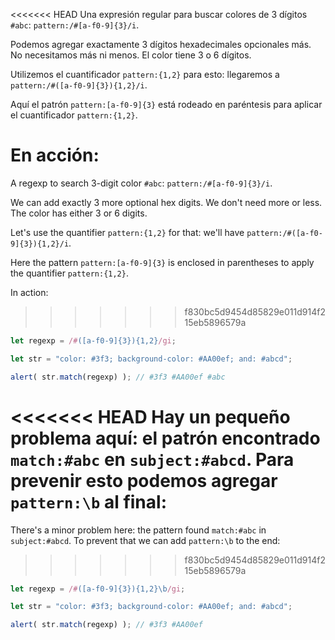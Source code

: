 <<<<<<< HEAD
Una expresión regular para buscar colores de 3 dígitos `#abc`: `pattern:/#[a-f0-9]{3}/i`.

Podemos agregar exactamente 3 dígitos hexadecimales opcionales más. No necesitamos más ni menos. El color tiene 3 o 6 dígitos.

Utilizemos el cuantificador `pattern:{1,2}` para esto: llegaremos a `pattern:/#([a-f0-9]{3}){1,2}/i`.

Aquí el patrón `pattern:[a-f0-9]{3}` está rodeado en paréntesis para aplicar el cuantificador `pattern:{1,2}`.

En acción:
=======
A regexp to search 3-digit color `#abc`: `pattern:/#[a-f0-9]{3}/i`.

We can add exactly 3 more optional hex digits. We don't need more or less. The color has either 3 or 6 digits.

Let's use the quantifier `pattern:{1,2}` for that: we'll have `pattern:/#([a-f0-9]{3}){1,2}/i`.

Here the pattern `pattern:[a-f0-9]{3}` is enclosed in parentheses to apply the quantifier `pattern:{1,2}`.

In action:
>>>>>>> f830bc5d9454d85829e011d914f215eb5896579a

```js run
let regexp = /#([a-f0-9]{3}){1,2}/gi;

let str = "color: #3f3; background-color: #AA00ef; and: #abcd";

alert( str.match(regexp) ); // #3f3 #AA00ef #abc
```

<<<<<<< HEAD
Hay un pequeño problema aquí: el patrón encontrado `match:#abc` en `subject:#abcd`. Para prevenir esto podemos agregar `pattern:\b` al final:
=======
There's a minor problem here: the pattern found `match:#abc` in `subject:#abcd`. To prevent that we can add `pattern:\b` to the end:
>>>>>>> f830bc5d9454d85829e011d914f215eb5896579a

```js run
let regexp = /#([a-f0-9]{3}){1,2}\b/gi;

let str = "color: #3f3; background-color: #AA00ef; and: #abcd";

alert( str.match(regexp) ); // #3f3 #AA00ef
```

